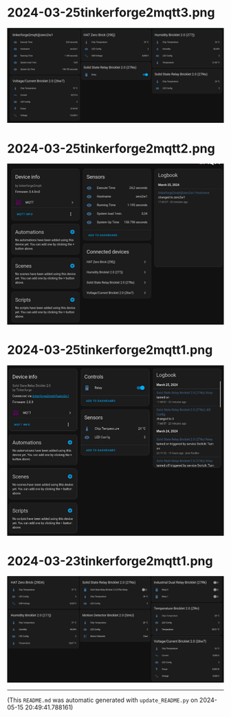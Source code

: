 
# 2024-03-25tinkerforge2mqtt3.png

![2024-03-25tinkerforge2mqtt3.png](https://raw.githubusercontent.com/jedie/jedie.github.io/master/screenshots/tinkerforge2mqtt/2024-03-25tinkerforge2mqtt3.png "2024-03-25tinkerforge2mqtt3.png")

# 2024-03-25tinkerforge2mqtt2.png

![2024-03-25tinkerforge2mqtt2.png](https://raw.githubusercontent.com/jedie/jedie.github.io/master/screenshots/tinkerforge2mqtt/2024-03-25tinkerforge2mqtt2.png "2024-03-25tinkerforge2mqtt2.png")

# 2024-03-25tinkerforge2mqtt1.png

![2024-03-25tinkerforge2mqtt1.png](https://raw.githubusercontent.com/jedie/jedie.github.io/master/screenshots/tinkerforge2mqtt/2024-03-25tinkerforge2mqtt1.png "2024-03-25tinkerforge2mqtt1.png")

# 2024-03-23tinkerforge2mqtt1.png

![2024-03-23tinkerforge2mqtt1.png](https://raw.githubusercontent.com/jedie/jedie.github.io/master/screenshots/tinkerforge2mqtt/2024-03-23tinkerforge2mqtt1.png "2024-03-23tinkerforge2mqtt1.png")

----
(This `README.md` was automatic generated with `update_README.py` on 2024-05-15 20:49:41.788161)
